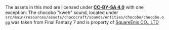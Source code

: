The assets in this mod are licensed under [**CC-BY-SA 4.0**](https://creativecommons.org/licenses/by-sa/4.0/)
with one exception:
The chocobo "kweh" sound, located under `src/main/resources/assets/chococraft/sounds/entities/chocobo/chocobo.ogg` was taken from Final Fantasy 7 and is property of [SquareEnix CO., LTD](http://www.square-enix.com/)